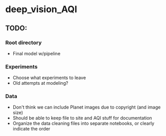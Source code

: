 # deep_vision_AQI

## TODO:
### Root directory
- Final model w/pipeline

### Experiments
- Choose what experiments to leave
- Old attempts at modeling?

### Data
- Don't think we can include Planet images due to copyright (and image size)
- Should be able to keep file to site and AQI stuff for documentation
- Organize the data cleaning files into separate notebooks, or clearly indicate the order